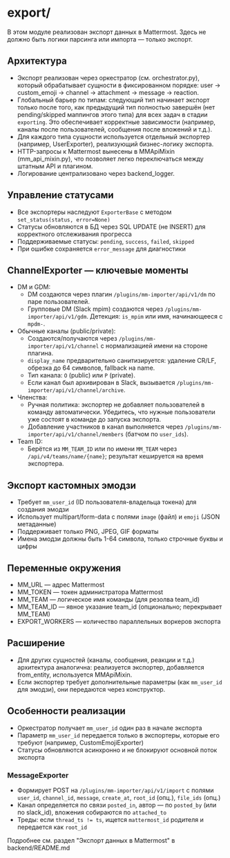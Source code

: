 # export/

В этом модуле реализован экспорт данных в Mattermost. Здесь не должно быть логики парсинга или импорта — только экспорт.

## Архитектура
- Экспорт реализован через оркестратор (см. orchestrator.py), который обрабатывает сущности в фиксированном порядке: user → custom_emoji → channel → attachment → message → reaction.
- Глобальный барьер по типам: следующий тип начинает экспорт только после того, как предыдущий тип полностью завершён (нет pending/skipped маппингов этого типа) для всех задач в стадии `exporting`. Это обеспечивает корректные зависимости (например, каналы после пользователей, сообщения после вложений и т.д.).
- Для каждого типа сущности используется отдельный экспортер (например, UserExporter), реализующий бизнес-логику экспорта.
- HTTP-запросы к Mattermost вынесены в MMApiMixin (mm_api_mixin.py), что позволяет легко переключаться между штатным API и плагином.
- Логирование централизовано через backend_logger.

## Управление статусами
- Все экспортеры наследуют `ExporterBase` с методом `set_status(status, error=None)`
- Статусы обновляются в БД через SQL UPDATE (не INSERT) для корректного отслеживания прогресса
- Поддерживаемые статусы: `pending`, `success`, `failed`, `skipped`
- При ошибке сохраняется `error_message` для диагностики

## ChannelExporter — ключевые моменты
- DM и GDM:
  - DM создаются через плагин `/plugins/mm-importer/api/v1/dm` по паре пользователей.
  - Групповые DM (Slack mpim) создаются через `/plugins/mm-importer/api/v1/gdm`. Детекция: `is_mpim` или имя, начинающееся с `mpdm-`.
- Обычные каналы (public/private):
  - Создаются/получаются через `/plugins/mm-importer/api/v1/channel` с нормализацией имени на стороне плагина.
  - `display_name` предварительно санитизируется: удаление CR/LF, обрезка до 64 символов, fallback на name.
  - Тип канала: `O` (public) или `P` (private).
  - Если канал был архивирован в Slack, вызывается `/plugins/mm-importer/api/v1/channel/archive`.
- Членства:
  - Ручная политика: экспортер не добавляет пользователей в команду автоматически. Убедитесь, что нужные пользователи уже состоят в команде до запуска экспорта.
  - Добавление участников в канал выполняется через `/plugins/mm-importer/api/v1/channel/members` (батчом по `user_ids`).
- Team ID:
  - Берётся из `MM_TEAM_ID` или по имени `MM_TEAM` через `/api/v4/teams/name/{name}`; результат кешируется на время экспортера.

## Экспорт кастомных эмодзи
- Требует `mm_user_id` (ID пользователя-владельца токена) для создания эмодзи
- Использует multipart/form-data с полями `image` (файл) и `emoji` (JSON метаданные)
- Поддерживает только PNG, JPEG, GIF форматы
- Имена эмодзи должны быть 1-64 символа, только строчные буквы и цифры

## Переменные окружения
- MM_URL — адрес Mattermost
- MM_TOKEN — токен администратора Mattermost
- MM_TEAM — логическое имя команды (для резолва team_id)
- MM_TEAM_ID — явное указание team_id (опционально; перекрывает MM_TEAM)
- EXPORT_WORKERS — количество параллельных воркеров экспорта

## Расширение
- Для других сущностей (каналы, сообщения, реакции и т.д.) архитектура аналогична: реализуется экспортер, добавляется from_entity, используется MMApiMixin.
- Если экспортер требует дополнительные параметры (как `mm_user_id` для эмодзи), они передаются через конструктор.

## Особенности реализации
- Оркестратор получает `mm_user_id` один раз в начале экспорта
- Параметр `mm_user_id` передается только в экспортеры, которые его требуют (например, CustomEmojiExporter)
- Статусы обновляются асинхронно и не блокируют основной поток экспорта

### MessageExporter
- Формирует POST на `/plugins/mm-importer/api/v1/import` с полями `user_id`, `channel_id`, `message`, `create_at`, `root_id` (опц.), `file_ids` (опц.)
- Канал определяется по связи `posted_in`, автор — по `posted_by` (или по slack_id), вложения собираются по `attached_to`
- Треды: если `thread_ts != ts`, ищется `mattermost_id` родителя и передается как `root_id`

Подробнее см. раздел "Экспорт данных в Mattermost" в backend/README.md 